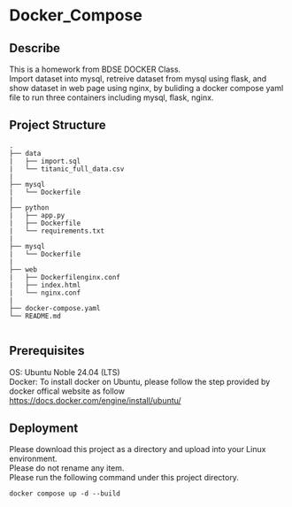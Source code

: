# Docker_Compose

## Describe 
This is a homework from BDSE DOCKER Class.  
Import dataset into mysql, retreive dataset from mysql using flask, and show dataset in web page using nginx, by buliding a docker compose yaml file to run three containers including mysql, flask, nginx.

## Project Structure
```
.
├── data
|   ├── import.sql
|   └── titanic_full_data.csv
|
├── mysql
|   └── Dockerfile
|
├── python
|   ├── app.py
|   ├── Dockerfile
|   └── requirements.txt
|
├── mysql
|   └── Dockerfile
|
├── web
|   ├── Dockerfilenginx.conf
|   ├── index.html
|   └── nginx.conf
|
├── docker-compose.yaml
└── README.md
    
```
## Prerequisites

OS: Ubuntu Noble 24.04 (LTS)  
Docker: To install docker on Ubuntu, please follow the step provided by docker offical website as follow https://docs.docker.com/engine/install/ubuntu/  

## Deployment

Please download this project as a directory and upload into your Linux environment.  
Please do not rename any item.  
Please run the following command under this project directory.  

```
docker compose up -d --build
```
